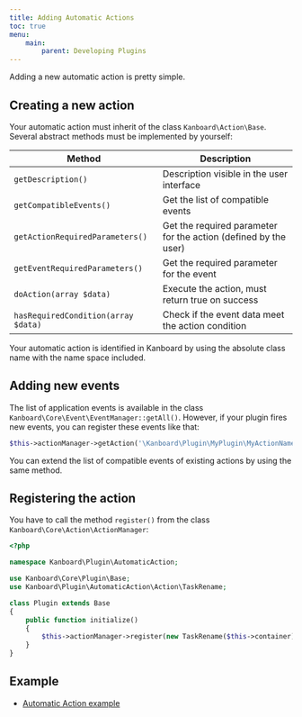 ```yaml
---
title: Adding Automatic Actions
toc: true
menu:
    main:
        parent: Developing Plugins
---
```


Adding a new automatic action is pretty simple.

Creating a new action
---------------------

Your automatic action must inherit of the class `Kanboard\Action\Base`.
Several abstract methods must be implemented by yourself:

Method                               | Description
-------------------------------------| -------------------------------------
`getDescription()`                   | Description visible in the user interface
`getCompatibleEvents()`              | Get the list of compatible events
`getActionRequiredParameters()`      | Get the required parameter for the action (defined by the user)
`getEventRequiredParameters()`       | Get the required parameter for the event
`doAction(array $data)`              | Execute the action, must return true on success
`hasRequiredCondition(array $data)`  | Check if the event data meet the action condition

Your automatic action is identified in Kanboard by using the absolute class name with the name space included.

Adding new events
-----------------

The list of application events is available in the class `Kanboard\Core\Event\EventManager::getAll()`. However, if your plugin fires new events, you can register these events like that:

```php
$this->actionManager->getAction('\Kanboard\Plugin\MyPlugin\MyActionName')->addEvent('my.event', 'My event description');
```

You can extend the list of compatible events of existing actions by using the same method.

Registering the action
----------------------

You have to call the method `register()` from the class `Kanboard\Core\Action\ActionManager`:

```php
<?php

namespace Kanboard\Plugin\AutomaticAction;

use Kanboard\Core\Plugin\Base;
use Kanboard\Plugin\AutomaticAction\Action\TaskRename;

class Plugin extends Base
{
    public function initialize()
    {
        $this->actionManager->register(new TaskRename($this->container));
    }
}
```

Example
-------

- [Automatic Action example](https://github.com/kanboard/plugin-example-automatic-action)
